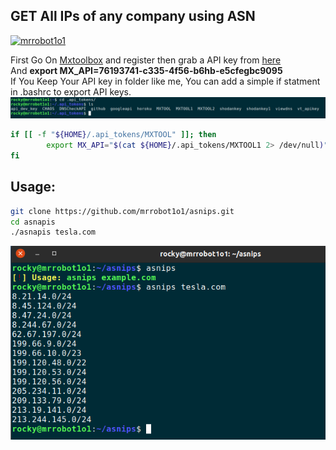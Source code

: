 ## GET All IPs of any company using ASN
<p align="left"> <a href="https://twitter.com/mrrobot1o1" target="blank"><img src="https://img.shields.io/twitter/follow/mrrobot1o1?logo=twitter&style=for-the-badge" alt="mrrobot1o1" /></a></p>

First Go On [Mxtoolbox](https://mxtoolbox.com) and register then grab a API key from [here](https://mxtoolbox.com/user/api) \
And **export MX_API=76193741-c335-4f56-b6hb-e5cfegbc9095** \
If You Keep Your API key in folder like me, You can add a simple if statment in .bashrc to export API keys.
![API KEYS ](img/img.png)
```bash
if [[ -f "${HOME}/.api_tokens/MXTOOL" ]]; then
        export MX_API="$(cat ${HOME}/.api_tokens/MXTOOL1 2> /dev/null)"
fi
```

## Usage:
```bash
git clone https://github.com/mrrobot1o1/asnips.git
cd asnapis
./asnapis tesla.com
```
![tool](img/tool.png)

